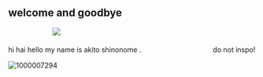 ## welcome and goodbye

ㅤㅤㅤㅤㅤㅤㅤ![](https://komarev.com/ghpvc/?username=4KlT0&label=✷&color=ec9e6d)


hi hai hello my name is akito shinonome . ㅤㅤㅤㅤㅤㅤㅤㅤㅤㅤㅤdo not inspo!

![1000007294](https://github.com/user-attachments/assets/c58e3d55-de19-4d08-a92b-045a369cb6ac)
